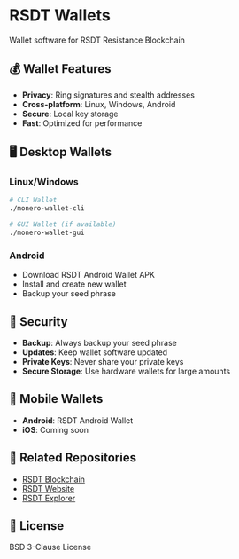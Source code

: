 # RSDT Wallets

Wallet software for RSDT Resistance Blockchain

## 💰 Wallet Features

- **Privacy**: Ring signatures and stealth addresses
- **Cross-platform**: Linux, Windows, Android
- **Secure**: Local key storage
- **Fast**: Optimized for performance

## 🖥️ Desktop Wallets

### Linux/Windows
```bash
# CLI Wallet
./monero-wallet-cli

# GUI Wallet (if available)
./monero-wallet-gui
```

### Android
- Download RSDT Android Wallet APK
- Install and create new wallet
- Backup your seed phrase

## 🔐 Security

- **Backup**: Always backup your seed phrase
- **Updates**: Keep wallet software updated
- **Private Keys**: Never share your private keys
- **Secure Storage**: Use hardware wallets for large amounts

## 📱 Mobile Wallets

- **Android**: RSDT Android Wallet
- **iOS**: Coming soon

## 🔗 Related Repositories

- [RSDT Blockchain](https://github.com/rsdt/rsdt-blockchain)
- [RSDT Website](https://github.com/rsdt/rsdt-website)
- [RSDT Explorer](https://github.com/rsdt/rsdt-explorer)

## 📄 License

BSD 3-Clause License
